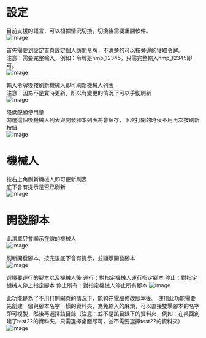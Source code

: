 # 設定

目前支援的語言，可以根據情況切換，切換後需要重開軟件。</br>
![image](https://user-images.githubusercontent.com/87819805/170211155-2d46689d-729a-44ed-9ec0-1ce785481549.png)

首先需要到設定首頁設定個人訪問令牌，不清楚的可以按旁邊的獲取令牌。</br>
注意：需要完整輸入，例如：令牌是hmp_12345，只需完整輸入hmp_12345即可。</br>
![image](https://user-images.githubusercontent.com/87819805/170210019-252ab174-42c1-4a98-8839-9ed52b47b50c.png)

輸入令牌後按刷新機械人即可刷新機械人列表</br>
注意：因為不是實時更新，所以有變更的情況下可以手動刷新</br>
![image](https://user-images.githubusercontent.com/87819805/170212876-bf9d1360-df92-4128-b158-487dcc368562.png)

降低配額使用量</br>
勾選這個後機械人列表與開發腳本列表將會保存，下次打開的時侯不用再次按刷新按鈕</br>
![image](https://user-images.githubusercontent.com/87819805/170214005-565c4ff6-b7a9-4bee-929b-f4ac10dbaf53.png)

# 機械人

按右上角刷新機械人即可更新刷表</br>
底下會有提示是否已刷新</br>
![image](https://user-images.githubusercontent.com/87819805/170218919-130eccab-f28f-4e10-ade1-68b16af0c187.png)


# 開發腳本

此清單只會顯示在線的機械人</br>
![image](https://user-images.githubusercontent.com/87819805/170221191-6f0cef1c-0a34-418c-b443-6a0c04f33ff2.png)

刷新開發腳本，按完後底下會有提示，並顯示開發腳本</br>
![image](https://user-images.githubusercontent.com/87819805/170222233-cc66e140-c6b0-48db-b837-390abd2560d0.png)

選擇要運行的腳本以及機械人後
運行：對指定機械人運行指定腳本
停止：對指定機械人停止指定腳本
停止所有：對指定機械人停止所有腳本
![image](https://user-images.githubusercontent.com/87819805/170225495-dc9cffec-6c50-46a1-acee-110ef25920c1.png)

此功能是為了不用打開網頁的情況下，能夠在電腦修改腳本後。
使用此功能需要先創建一個與腳本名字一樣的資料夾，為免輸入的麻煩，可以直接雙擊腳本的名字即可複製，然後再選擇該目錄（注意：並不是該目錄下的資料夾，例如：在桌面創建了test22的資料夾，只需選擇桌面即可，並不需要選擇test22的資料夾）
![image](https://user-images.githubusercontent.com/87819805/170226698-e7189769-ad32-4581-b5b7-7d360eb4fe8c.png)
